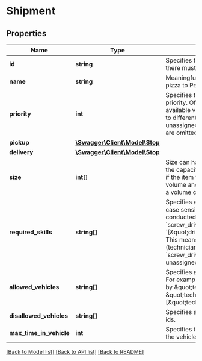 # Shipment

## Properties
Name | Type | Description | Notes
------------ | ------------- | ------------- | -------------
**id** | **string** | Specifies the id of the shipment. Ids need to be unique so there must not be two services/shipments with the same id. | 
**name** | **string** | Meaningful name for shipment, e.g. \&quot;pickup and deliver pizza to Peter\&quot;. | [optional] 
**priority** | **int** | Specifies the priority. Can be 1 &#x3D; high priority to 10 &#x3D; low priority. Often there are more services/shipments than the available vehicle fleet can handle. Then you can set priorities to differentiate high priority tasks from those that could be left unassigned. I.e. the lower the priority the earlier these tasks are omitted in the solution. | [optional] [default to 2]
**pickup** | [**\Swagger\Client\Model\Stop**](Stop.md) |  | 
**delivery** | [**\Swagger\Client\Model\Stop**](Stop.md) |  | 
**size** | **int[]** | Size can have multiple dimensions and should be in line with the capacity dimension array of the vehicle type. For example, if the item that needs to be delivered has two size dimension, volume and weight, then specify it as follow [ 20, 5 ] assuming a volume of 20 and a weight of 5. | [optional] 
**required_skills** | **string[]** | Specifies an array of required skills, i.e. array of string (not case sensitive). For example, if this shipment needs to be conducted by a technician having a &#x60;drilling_machine&#x60; and a &#x60;screw_driver&#x60; then specify the array as follows: &#x60;[\&quot;drilling_machine\&quot;,\&quot;screw_driver\&quot;]&#x60;. This means that the service can only be done by a vehicle (technician) that has the skills &#x60;drilling_machine&#x60; AND &#x60;screw_driver&#x60; in its skill array. Otherwise it remains unassigned. | [optional] 
**allowed_vehicles** | **string[]** | Specifies an array of allowed vehicles, i.e. array of vehicle ids. For example, if this shipment can only be conducted EITHER by \&quot;technician_peter\&quot; OR \&quot;technician_stefan\&quot; specify this as follows: [\&quot;technician_peter\&quot;,\&quot;technician_stefan\&quot;]. | [optional] 
**disallowed_vehicles** | **string[]** | Specifies an array of disallowed vehicles, i.e. array of vehicle ids. | [optional] 
**max_time_in_vehicle** | **int** | Specifies the maximum time in seconds a shipment can stay in the vehicle. | [optional] 

[[Back to Model list]](../../README.md#documentation-for-models) [[Back to API list]](../../README.md#documentation-for-api-endpoints) [[Back to README]](../../README.md)

